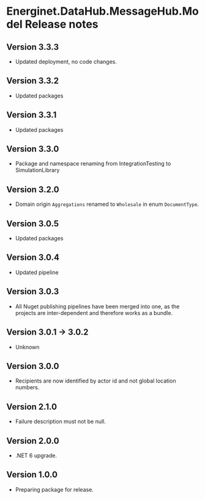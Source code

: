 # Energinet.DataHub.MessageHub.Model Release notes

## Version 3.3.3

- Updated deployment, no code changes.

## Version 3.3.2

- Updated packages

## Version 3.3.1

- Updated packages

## Version 3.3.0

- Package and namespace renaming from IntegrationTesting to SimulationLibrary

## Version 3.2.0

- Domain origin `Aggregations` renamed to `Wholesale` in enum `DocumentType`.

## Version 3.0.5

- Updated packages

## Version 3.0.4

- Updated pipeline

## Version 3.0.3

- All Nuget publishing pipelines have been merged into one, as the projects are inter-dependent and therefore works as a bundle.

## Version 3.0.1 -> 3.0.2

- Unknown

## Version 3.0.0

- Recipients are now identified by actor id and not global location numbers.

## Version 2.1.0

- Failure description must not be null.

## Version 2.0.0

- .NET 6 upgrade.

## Version 1.0.0

- Preparing package for release.
